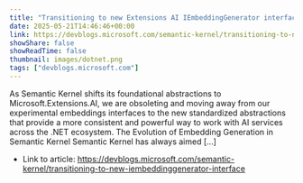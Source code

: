 ```yaml
---
title: "Transitioning to new Extensions AI IEmbeddingGenerator interface"
date: 2025-05-21T14:46:46+00:00
link: https://devblogs.microsoft.com/semantic-kernel/transitioning-to-new-iembeddinggenerator-interface
showShare: false
showReadTime: false
thumbnail: images/dotnet.png
tags: ["devblogs.microsoft.com"]
---
```

As Semantic Kernel shifts its foundational abstractions to Microsoft.Extensions.AI, we are obsoleting and moving away from our experimental embeddings interfaces to the new standardized abstractions that provide a more consistent and powerful way to work with AI services across the .NET ecosystem. The Evolution of Embedding Generation in Semantic Kernel Semantic Kernel has always aimed […]

- Link to article: https://devblogs.microsoft.com/semantic-kernel/transitioning-to-new-iembeddinggenerator-interface